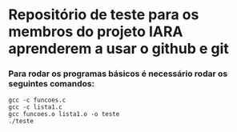 # Repositório de teste para os membros do projeto IARA aprenderem a usar o github e git


### Para rodar os programas básicos é necessário rodar os seguintes comandos:

```
gcc -c funcoes.c
gcc -c lista1.c
gcc funcoes.o lista1.o -o teste
./teste
```
